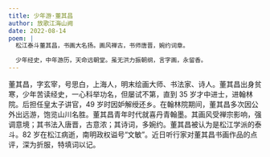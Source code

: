 ```yaml
---
title: 少年游·董其昌
author: 放歌江海山阙
date: 2022-08-14
poem: |
  松江泰斗董其昌，书画大名扬。画风禅古，书师唐晋，婉约词章。

  少年经史，中年游历，天命远朝堂。虽无洪力振朝纲，言字画，永留香。
---
```


董其昌，字玄宰，号思白，上海人，明末绘画大师、书法家、诗人。董其昌出身贫寒，少年苦读经史，一心科举功名，但屡试不第，直到 35 岁才中进士，进翰林院。后担任皇太子讲官，49 岁时因妒解绶还乡。在翰林院期间，董其昌多次因公外出远游，饱览山川名胜。董其昌青年时代就喜丹青翰墨。其画风受禅宗影响，强调意境；其书法入唐晋，古意浓；其诗词，多婉约。董其昌被认为是松江学派的泰斗。82 岁在松江病逝，南明政权谥号“文敏”。近日听行家对董其昌书画作品的点评，深为折服，特填词以记。
